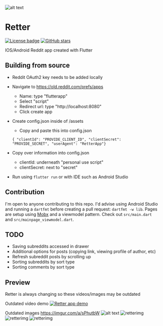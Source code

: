 ![alt text](https://raw.githubusercontent.com/mzegar/Retter/master/assets/icon/rettericon.png "RetterLogo")
# Retter
[![License badge](https://img.shields.io/github/license/mzegar/retter)](https://github.com/mzegar/Retter/blob/master/LICENSE)
[![GitHub stars](https://img.shields.io/github/stars/mzegar/retter?style=social)](https://github.com/mzegar/retter/stargazers)


IOS/Android Reddit app created with Flutter

## Building from source

- Reddit OAuth2 key needs to be added locally
- Navigate to https://old.reddit.com/prefs/apps
    - Name: type "flutterapp"
    - Select "script"
    - Redirect url: type "http://localhost:8080"
    - Click create app
- Create config.json inside of /assets
    - Copy and paste this into config.json

    `{ "clientId": "PROVIDE_CLIENT_ID", "clientSecret": "PROVIDE_SECRET", "userAgent": "RetterApp"}`



- Copy over information into config.json
    - clientId: underneath "personal use script"
    - clientSecret: next to "secret"
    
- Run using `flutter run` or with IDE such as Android Studio

## Contribution

I'm open to anyone contributing to this repo. I'd advise using Android Studio and running a `dartfmt` before creating a pull request: `dartfmt -w lib`.
Pages are setup using [Mobx](https://pub.dev/packages/mobx) and a viewmodel pattern. Check out `src/main.dart` and `src/mainpage_viewmodel.dart`.

## TODO

- Saving subreddits accessed in drawer
- Additional options for posts (copying link, viewing profile of author, etc)
- Refresh subreddit posts by scrolling up
- Sorting subreddits by sort type
- Sorting comments by sort type

## Preview

Retter is always changing so these videos/images may be outdated

Outdated video demo
[![Retter app demo](https://img.youtube.com/vi/rVWFXjuiuVA/maxresdefault.jpg)](https://www.youtube.com/watch?v=rVWFXjuiuVA)

Outdated images
https://imgur.com/a/sPhutbW
![alt text](https://raw.githubusercontent.com/mzegar/Retter/master/screenshots/img1.jpg "img1")
![retterimg](https://raw.githubusercontent.com/mzegar/Retter/master/screenshots/img2.jpg "img2")
![retterimg](https://raw.githubusercontent.com/mzegar/Retter/master/screenshots/img3.jpg "img3")
![retterimg](https://raw.githubusercontent.com/mzegar/Retter/master/screenshots/img4.jpg "img4")
